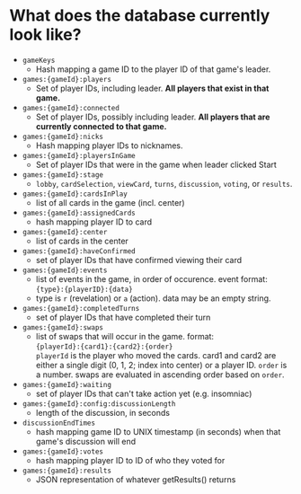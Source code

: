 What does the database currently look like?
===========================================

- `gameKeys`
    - Hash mapping a game ID to the player ID of that game's leader.
- `games:{gameId}:players`
    - Set of player IDs, including leader. **All players that exist in that game.**
- `games:{gameId}:connected`
    - Set of player IDs, possibly including leader. **All players that are currently connected to that game.**
- `games:{gameId}:nicks`
    - Hash mapping player IDs to nicknames.
- `games:{gameId}:playersInGame`
    - Set of player IDs that were in the game when leader clicked Start
- `games:{gameId}:stage`
    - `lobby`, `cardSelection`, `viewCard`, `turns`, `discussion`, `voting`, or `results`.
- `games:{gameId}:cardsInPlay`
    - list of all cards in the game (incl. center)
- `games:{gameId}:assignedCards`
    - hash mapping player ID to card
- `games:{gameId}:center`
    - list of cards in the center
- `games:{gameId}:haveConfirmed`
    - set of player IDs that have confirmed viewing their card
- `games:{gameId}:events`
    - list of events in the game, in order of occurence. event format:  
        `{type}:{playerID}:{data}`
    - type is `r` (revelation) or `a` (action). data may be an empty string.
- `games:{gameId}:completedTurns`
    - set of player IDs that have completed their turn
- `games:{gameId}:swaps`
    - list of swaps that will occur in the game. format:  
        `{playerId}:{card1}:{card2}:{order}`  
        `playerId` is the player who moved the cards. card1 and card2 are either a single digit (0, 1, 2; index into center) or a player ID. `order` is a number. swaps are evaluated in ascending order based on `order`.
- `games:{gameId}:waiting`
    - set of player IDs that can't take action yet (e.g. insomniac)
- `games:{gameId}:config:discussionLength`
    - length of the discussion, in seconds
- `discussionEndTimes`
    - hash mapping game ID to UNIX timestamp (in seconds) when that game's discussion will end
- `games:{gameId}:votes`
    - hash mapping player ID to ID of who they voted for
- `games:{gameId}:results`
    - JSON representation of whatever getResults() returns
